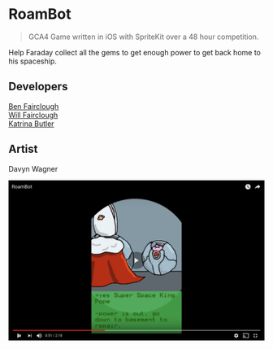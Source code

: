 # RoamBot
> GCA4 Game written in iOS with SpriteKit over a 48 hour competition.

Help Faraday collect all the gems to get enough power to get back home to his spaceship.

## Developers
[Ben Fairclough](https://github.com/lyphoo)  
[Will Fairclough](https://github.com/wfairclough)  
[Katrina Butler](https://github.com/katbutler)  

## Artist
Davyn Wagner

[![RoamBot Gameplay](https://raw.githubusercontent.com/Lypho/RoamBot/master/screenshots/gameplay-video-image.png)](https://www.youtube.com/watch?v=VKlo-GkXAvA "RoamBot Gameplay")
